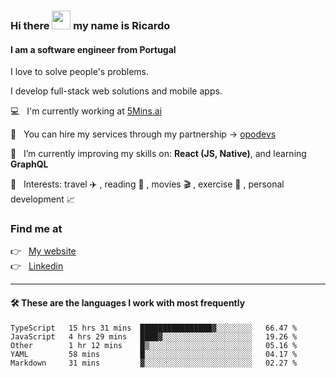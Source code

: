 ### Hi there <img src="https://raw.githubusercontent.com/iampavangandhi/iampavangandhi/master/gifs/Hi.gif" width="30"> my name is Ricardo
#### I am a software engineer from Portugal
I love to solve people's problems.

I develop full-stack web solutions and mobile apps.

💻  &nbsp; I'm currently working at <a href="https://5mins.ai/">5Mins.ai</a>

💼  &nbsp; You can hire my services through my partnership -> <a href="https://github.com/opodevs">opodevs</a>

🌱 &nbsp; I’m currently improving my skills on: **React (JS, Native)**, and learning **GraphQL**

💙 &nbsp; Interests: travel ✈️ , reading 📖 , movies 🎬 , exercise 🏃 , personal development 📈

### Find me at

<p align="left">
  👉  &nbsp;
  <a href="https://ricardopbarbosa.com" target="_blank">
    My website
  </a>
  <br/>
  👉 &nbsp;
  <a href="https://www.linkedin.com/in/ricardopbarbosa" target="_blank">
    Linkedin
  </a>
</p>

<hr />

#### 🛠 These are the languages I work with most frequently
<!--START_SECTION:waka-->

```text
TypeScript   15 hrs 31 mins  ████████████████▓░░░░░░░░   66.47 %
JavaScript   4 hrs 29 mins   ████▓░░░░░░░░░░░░░░░░░░░░   19.26 %
Other        1 hr 12 mins    █▒░░░░░░░░░░░░░░░░░░░░░░░   05.16 %
YAML         58 mins         █░░░░░░░░░░░░░░░░░░░░░░░░   04.17 %
Markdown     31 mins         ▓░░░░░░░░░░░░░░░░░░░░░░░░   02.27 %
```

<!--END_SECTION:waka-->
